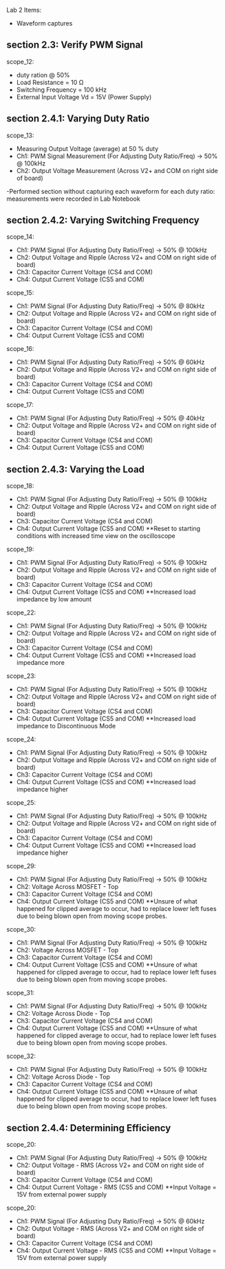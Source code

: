 Lab 2 Items:
- Waveform captures

section 2.3: Verify PWM Signal
----------------------------------------------------------
scope_12:
- duty ration @ 50%
- Load Resistance = 10 Ω
- Switching Frequency = 100 kHz
- External Input Voltage Vd = 15V (Power Supply)



section 2.4.1: Varying Duty Ratio
----------------------------------------------------------
scope_13:
- Measuring Output Voltage (average) at 50 % duty
- Ch1: PWM Signal Measurement (For Adjusting Duty Ratio/Freq) -> 50% @ 100kHz
- Ch2: Output Voltage Measurement (Across V2+ and COM on right side of board)

-Performed section without capturing each waveform for each duty ratio: measurements
 were recorded in Lab Notebook



section 2.4.2: Varying Switching Frequency
----------------------------------------------------------
scope_14:
- Ch1: PWM Signal  (For Adjusting Duty Ratio/Freq) -> 50% @ 100kHz
- Ch2: Output Voltage and Ripple (Across V2+ and COM on right side of board)
- Ch3: Capacitor Current Voltage (CS4 and COM)
- Ch4: Output Current Voltage (CS5 and COM)

scope_15:
- Ch1: PWM Signal  (For Adjusting Duty Ratio/Freq) -> 50% @ 80kHz
- Ch2: Output Voltage and Ripple (Across V2+ and COM on right side of board)
- Ch3: Capacitor Current Voltage (CS4 and COM)
- Ch4: Output Current Voltage (CS5 and COM)

scope_16:
- Ch1: PWM Signal  (For Adjusting Duty Ratio/Freq) -> 50% @ 60kHz
- Ch2: Output Voltage and Ripple (Across V2+ and COM on right side of board)
- Ch3: Capacitor Current Voltage (CS4 and COM)
- Ch4: Output Current Voltage (CS5 and COM)

scope_17:
- Ch1: PWM Signal  (For Adjusting Duty Ratio/Freq) -> 50% @ 40kHz
- Ch2: Output Voltage and Ripple (Across V2+ and COM on right side of board)
- Ch3: Capacitor Current Voltage (CS4 and COM)
- Ch4: Output Current Voltage (CS5 and COM)



section 2.4.3: Varying the Load
----------------------------------------------------------
scope_18:
- Ch1: PWM Signal  (For Adjusting Duty Ratio/Freq) -> 50% @ 100kHz
- Ch2: Output Voltage and Ripple (Across V2+ and COM on right side of board)
- Ch3: Capacitor Current Voltage (CS4 and COM)
- Ch4: Output Current Voltage (CS5 and COM)
**Reset to starting conditions with increased time view on the oscilloscope

scope_19:
- Ch1: PWM Signal  (For Adjusting Duty Ratio/Freq) -> 50% @ 100kHz
- Ch2: Output Voltage and Ripple (Across V2+ and COM on right side of board)
- Ch3: Capacitor Current Voltage (CS4 and COM)
- Ch4: Output Current Voltage (CS5 and COM)
**Increased load impedance by low amount

scope_22:
- Ch1: PWM Signal  (For Adjusting Duty Ratio/Freq) -> 50% @ 100kHz
- Ch2: Output Voltage and Ripple (Across V2+ and COM on right side of board)
- Ch3: Capacitor Current Voltage (CS4 and COM)
- Ch4: Output Current Voltage (CS5 and COM)
**Increased load impedance more

scope_23:
- Ch1: PWM Signal  (For Adjusting Duty Ratio/Freq) -> 50% @ 100kHz
- Ch2: Output Voltage and Ripple (Across V2+ and COM on right side of board)
- Ch3: Capacitor Current Voltage (CS4 and COM)
- Ch4: Output Current Voltage (CS5 and COM)
**Increased load impedance to Discontinuous Mode

scope_24:
- Ch1: PWM Signal  (For Adjusting Duty Ratio/Freq) -> 50% @ 100kHz
- Ch2: Output Voltage and Ripple (Across V2+ and COM on right side of board)
- Ch3: Capacitor Current Voltage (CS4 and COM)
- Ch4: Output Current Voltage (CS5 and COM)
**Increased load impedance higher

scope_25:
- Ch1: PWM Signal  (For Adjusting Duty Ratio/Freq) -> 50% @ 100kHz
- Ch2: Output Voltage and Ripple (Across V2+ and COM on right side of board)
- Ch3: Capacitor Current Voltage (CS4 and COM)
- Ch4: Output Current Voltage (CS5 and COM)
**Increased load impedance higher

scope_29:
- Ch1: PWM Signal  (For Adjusting Duty Ratio/Freq) -> 50% @ 100kHz
- Ch2: Voltage Across MOSFET - Top
- Ch3: Capacitor Current Voltage (CS4 and COM)
- Ch4: Output Current Voltage (CS5 and COM)
**Unsure of what happened for clipped average to occur, had to replace lower left fuses
  due to being blown open from moving scope probes.

scope_30:
- Ch1: PWM Signal  (For Adjusting Duty Ratio/Freq) -> 50% @ 100kHz
- Ch2: Voltage Across MOSFET - Top
- Ch3: Capacitor Current Voltage (CS4 and COM)
- Ch4: Output Current Voltage (CS5 and COM)
**Unsure of what happened for clipped average to occur, had to replace lower left fuses
  due to being blown open from moving scope probes.

scope_31:
- Ch1: PWM Signal  (For Adjusting Duty Ratio/Freq) -> 50% @ 100kHz
- Ch2: Voltage Across Diode - Top
- Ch3: Capacitor Current Voltage (CS4 and COM)
- Ch4: Output Current Voltage (CS5 and COM)
**Unsure of what happened for clipped average to occur, had to replace lower left fuses
  due to being blown open from moving scope probes.

scope_32:
- Ch1: PWM Signal  (For Adjusting Duty Ratio/Freq) -> 50% @ 100kHz
- Ch2: Voltage Across Diode - Top
- Ch3: Capacitor Current Voltage (CS4 and COM)
- Ch4: Output Current Voltage (CS5 and COM)
**Unsure of what happened for clipped average to occur, had to replace lower left fuses
  due to being blown open from moving scope probes.



section 2.4.4: Determining Efficiency
----------------------------------------------------------
scope_20:
- Ch1: PWM Signal  (For Adjusting Duty Ratio/Freq) -> 50% @ 100kHz
- Ch2: Output Voltage - RMS (Across V2+ and COM on right side of board)
- Ch3: Capacitor Current Voltage (CS4 and COM)
- Ch4: Output Current Voltage - RMS (CS5 and COM)
**Input Voltage = 15V from external power supply

scope_20:
- Ch1: PWM Signal  (For Adjusting Duty Ratio/Freq) -> 50% @ 60kHz
- Ch2: Output Voltage - RMS (Across V2+ and COM on right side of board)
- Ch3: Capacitor Current Voltage (CS4 and COM)
- Ch4: Output Current Voltage - RMS (CS5 and COM)
**Input Voltage = 15V from external power supply



